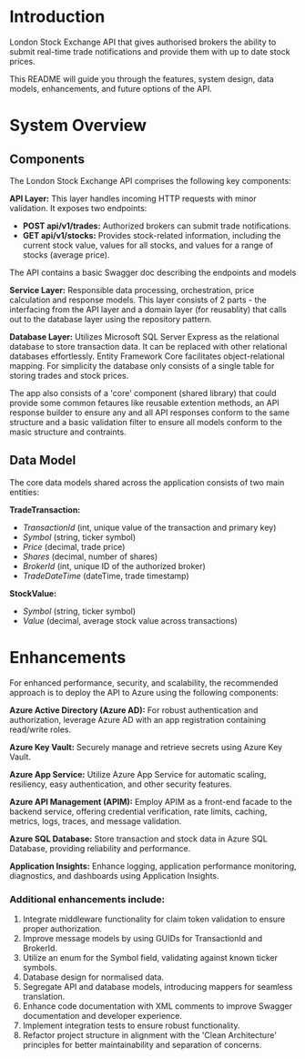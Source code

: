 # Introduction 
London Stock Exchange API that gives authorised brokers the ability to submit real-time trade notifications and provide them with up to date stock prices.

This README will guide you through the features, system design, data models, enhancements, and future options of the API.


# System Overview

## Components 
The London Stock Exchange API comprises the following key components:

**API Layer:** This layer handles incoming HTTP requests with minor validation. It exposes two endpoints:
- **POST api/v1/trades:** Authorized brokers can submit trade notifications.
- **GET api/v1/stocks:** Provides stock-related information, including the current stock value, values for all stocks, and values for a range of stocks (average price).

The API contains a basic Swagger doc describing the endpoints and models

**Service Layer:** Responsible data processing, orchestration, price calculation and response models. This layer consists of 2 parts - the interfacing from the API layer and a domain layer (for reusablity) that calls out to the database layer using the repository pattern. 

**Database Layer:** Utilizes Microsoft SQL Server Express as the relational database to store transaction data. It can be replaced with other relational databases effortlessly. Entity Framework Core facilitates object-relational mapping. For simplicity the database only consists of a single table for storing trades and stock prices. 


The app also consists of a 'core' component (shared library) that could provide some common fetaures like reusable extention methods, an API response builder to ensure any and all API responses conform to the same structure and a basic validation filter to ensure all models conform to the masic structure and contraints.

## Data Model
The core data models shared across the application consists of two main entities:

**TradeTransaction:**
- *TransactionId* (int, unique value of the transaction and primary key)
- *Symbol* (string, ticker symbol)
- *Price* (decimal, trade price)
- *Shares* (decimal, number of shares)
- *BrokerId* (int, unique ID of the authorized broker)
- *TradeDateTime* (dateTime, trade timestamp)

**StockValue:**
- *Symbol* (string, ticker symbol)
- *Value* (decimal, average stock value across transactions)

# Enhancements
For enhanced performance, security, and scalability, the recommended approach is to deploy the API to Azure using the following components:

**Azure Active Directory (Azure AD):** For robust authentication and authorization, leverage Azure AD with an app registration containing read/write roles.

**Azure Key Vault:** Securely manage and retrieve secrets using Azure Key Vault.

**Azure App Service:** Utilize Azure App Service for automatic scaling, resiliency, easy authentication, and other security features.

**Azure API Management (APIM):** Employ APIM as a front-end facade to the backend service, offering credential verification, rate limits, caching, metrics, logs, traces, and message validation.

**Azure SQL Database:** Store transaction and stock data in Azure SQL Database, providing reliability and performance.

**Application Insights:** Enhance logging, application performance monitoring, diagnostics, and dashboards using Application Insights.



### Additional enhancements include:
1. Integrate middleware functionality for claim token validation to ensure proper authorization.
2. Improve message models by using GUIDs for TransactionId and BrokerId.
3. Utilize an enum for the Symbol field, validating against known ticker symbols.
4. Database design for normalised data.
5. Segregate API and database models, introducing mappers for seamless translation.
6. Enhance code documentation with XML comments to improve Swagger documentation and developer experience.
7. Implement integration tests to ensure robust functionality.
8. Refactor project structure in alignment with the 'Clean Architecture' principles for better maintainability and separation of concerns.
